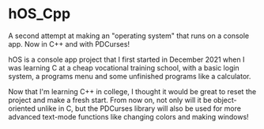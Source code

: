 # hOS_Cpp
A second attempt at making an "operating system" that runs on a console app. Now in C++ and with PDCurses!

hOS is a console app project that I first started in December 2021 when I was learning C at a cheap vocational training school, with a basic login system, a programs menu and some unfinished programs like a calculator.

Now that I'm learning C++ in college, I thought it would be great to reset the project and make a fresh start. From now on, not only will it be object-oriented unlike in  C, but the PDCurses library will also be used for more advanced text-mode functions like changing colors and making windows!
